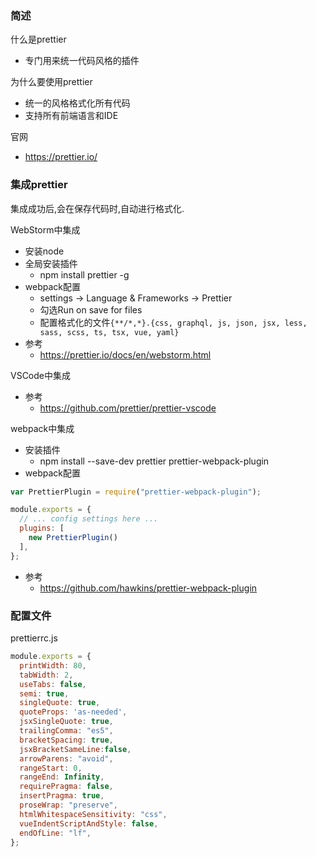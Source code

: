 ### 简述
什么是prettier
- 专门用来统一代码风格的插件

为什么要使用prettier
- 统一的风格格式化所有代码
- 支持所有前端语言和IDE

官网
- https://prettier.io/

### 集成prettier
集成成功后,会在保存代码时,自动进行格式化.

WebStorm中集成
- 安装node
- 全局安装插件
  - npm install prettier -g
- webpack配置
  - settings -> Language & Frameworks -> Prettier
  - 勾选Run on save for files
  - 配置格式化的文件`{**/*,*}.{css, graphql, js, json, jsx, less, sass, scss, ts, tsx, vue, yaml}`
- 参考
  - https://prettier.io/docs/en/webstorm.html

VSCode中集成
- 参考
  - https://github.com/prettier/prettier-vscode

webpack中集成
- 安装插件
  - npm install --save-dev prettier prettier-webpack-plugin
- webpack配置
```javascript
var PrettierPlugin = require("prettier-webpack-plugin");

module.exports = {
  // ... config settings here ...
  plugins: [
    new PrettierPlugin()
  ],
};
```
- 参考
  - https://github.com/hawkins/prettier-webpack-plugin

### 配置文件
prettierrc.js
```javascript
module.exports = {
  printWidth: 80,
  tabWidth: 2,
  useTabs: false,
  semi: true,
  singleQuote: true,
  quoteProps: 'as-needed',
  jsxSingleQuote: true,
  trailingComma: "es5",
  bracketSpacing: true,
  jsxBracketSameLine:false,
  arrowParens: "avoid",
  rangeStart: 0,
  rangeEnd: Infinity,
  requirePragma: false,
  insertPragma: true,
  proseWrap: "preserve",
  htmlWhitespaceSensitivity: "css",
  vueIndentScriptAndStyle: false,
  endOfLine: "lf",
};
```
